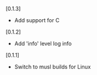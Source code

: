 [0.1.3]

- Add support for C

[0.1.2]
- Add 'info' level log info

[0.1.1]
- Switch to musl builds for Linux
